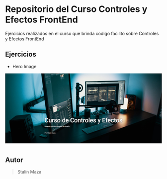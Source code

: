 # Repositorio del Curso Controles y Efectos FrontEnd

Ejercicios realizados en el curso que brinda codigo facilito sobre Controles y Efectos FrontEnd

## Ejercicios
- Hero Image

![Ejercicio Hero Image](hero/img/heroImage.png)



## Autor
> Stalin Maza